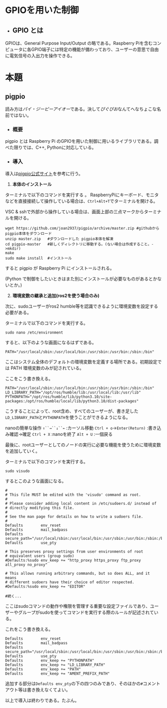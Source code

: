 # GPIOを用いた制御

- ## GPIO とは

GPIOは、General Purpose Input/Output の略である。Raspberry Piを含むコンピュータに各GPIO端子には特定の機能が備わっており、ユーザーの意思で自由に電気信号の入出力を操作できる。

# 本題

## pigpio

読み方は*パイ・ジーピーアイオー*である。決して*ぴぐぴお*なんてへなちょこな名前ではない。

- ### 概要

pigpio とは Raspberry Pi のGPIOを用いた制御に用いるライブラリである。調べた限りでは、C++, Pythonに対応している。

- ### 導入

導入は[pigpio公式サイト](https://abyz.me.uk/rpi/pigpio/)を参考に行う。

1. **本体のインストール**

ターミナルで以下のコマンドを実行する
。
RaspberryPiにキーボード、モニタなどを直接接続して操作している場合は、`Ctrl+Alt+T`でターミナルを開ける。

VSC & sshで外部から操作している場合は、画面上部の三点マークからターミナルを開ける。
```
wget https://github.com/joan2937/pigpio/archive/master.zip #githubからpigpio本体をダウンロード
unzip master.zip   #ダウンロードした pigpio本体を解凍
cd pigpio-master   #新しくディレクトリに移動する。(ない場合は作成すること。->mkdir)
make
sudo make install  #インストール
```

すると pigpio が Raspberry Pi にインストールされる。

(Python で制御をしたいときはまた別にインストールが必要なものがあるとかないとか。)

2. **環境変数の継承と追加(ros2を使う場合のみ)**

次に、sudoユーザーがros2 humble等を認識できるように環境変数を設定する必要がある。

ターミナルで以下のコマンドを実行する。
```
sudo nano /etc/environment
```

すると、以下のような画面になるはずである。
```
PATH="/usr/local/sbin:/usr/local/bin:/usr/sbin:/usr/bin:/sbin:/bin"
```

ここはシステム全体のデフォルトの環境変数を定義する場所である。初期設定では PATH 環境変数のみが記されている。

ここをこう書き換える。

```
PATH="/usr/local/sbin:/usr/local/bin:/usr/sbin:/usr/bin:/sbin:/bin"
LD_LIBRARY_PATH="/opt/ros/humble/lib:/usr/local/lib:/usr/lib"
PYTHONPATH="/opt/ros/humble/lib/python3.10/site-packages:/opt/ros/humble/local/lib/python3.10/dist-packages"
```

こうすることによって、root含め、すべてのユーザーが、書き足した`LD_LIBRARY_PATH`と`PYTHONPATH`を使うことができるようになる。

nanoの簡単な操作
`↑``→``↓``←` :カーソル移動
`Ctrl + o`→`Enter(Return)` :書き込み確認→確定
`Ctrl + X` :nanoを終了
`Alt + U` :一個戻る

最後に、rootユーザーとしてのノードの実行に必要な機能を使うために環境変数を追加していく。

ターミナルで以下のコマンドを実行する。

```
sudo visudo
```

するとこのような画面になる。

```
#
# This file MUST be edited with the 'visudo' command as root.
#
# Please consider adding local content in /etc/sudoers.d/ instead of
# directly modifying this file.
#
# See the man page for details on how to write a sudoers file.
#
Defaults        env_reset
Defaults        mail_badpass
Defaults        secure_path="/usr/local/sbin:/usr/local/bin:/usr/sbin:/usr/bin:/sbin:/bin:/snap/bin"
Defaults        use_pty

# This preserves proxy settings from user environments of root
# equivalent users (group sudo)
#Defaults:%sudo env_keep += "http_proxy https_proxy ftp_proxy all_proxy no_proxy"

# This allows running arbitrary commands, but so does ALL, and it means
# different sudoers have their choice of editor respected.
#Defaults:%sudo env_keep += "EDITOR"

#続く...
```

ここはsudoコマンドの動作や権限を管理する重要な設定ファイルであり、ユーザーやグループがsudoを使ってコマンドを実行する際のルールが記述されている。

これをこう書き換える。

```
Defaults        env_reset
Defaults        mail_badpass
Defaults        secure_path="/usr/local/sbin:/usr/local/bin:/usr/sbin:/usr/bin:/sbin:/bin:/snap/bin"
Defaults        use_pty
Defaults        env_keep += "PYTHONPATH"
Defaults        env_keep += "LD_LIBRARY_PATH"
Defaults        env_keep += "PATH"
Defaults        env_keep += "AMENT_PREFIX_PATH"
```

追加する部分は`Defaults env_pty`の下の四つのみであり、そのほかの`#`コメントアウト等は書き換えなくてよい。

以上で導入は終わりである。たぶん。